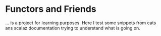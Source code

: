 # Functors and Friends
... is a project for learning purposes.
Here I test some snippets from cats ans scalaz documentation trying to understand what is going on.

